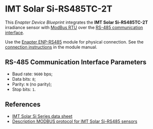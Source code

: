 # IMT Solar Si-RS485TC-2T

This _Enapter Device Blueprint_ integrates the **IMT Solar Si-RS485TC-2T** irradiance sensor with [ModBus RTU](https://developers.enapter.com/docs/reference/ucm/modbus) over the [RS-485 communication interface](https://developers.enapter.com/docs/reference/ucm/rs485).

Use the [Enapter ENP-RS485](https://handbook.enapter.com/modules/ENP-RS485/ENP-RS485.html) module for physical connection. See the [connection instructions](https://handbook.enapter.com/modules/ENP-RS485/ENP-RS485.html#connection-example) in the module manual.

## RS-485 Communication Interface Parameters

- Baud rate: `9600` bps;
- Data bits: `8`;
- Parity: `N` (no parity);
- Stop bits: `1`.

## References

- [IMT Solar Si Series data sheet](https://www.imt-solar.com/fileadmin/docs/en/products/Si-Sensor_202108_E.pdf)
- [Description MODBUS protocol for IMT Solar Si-RS485 sensors](https://www.imt-solar.com/fileadmin/docs/en/products/Specification_Si-RS485_MODBUS.pdf)

